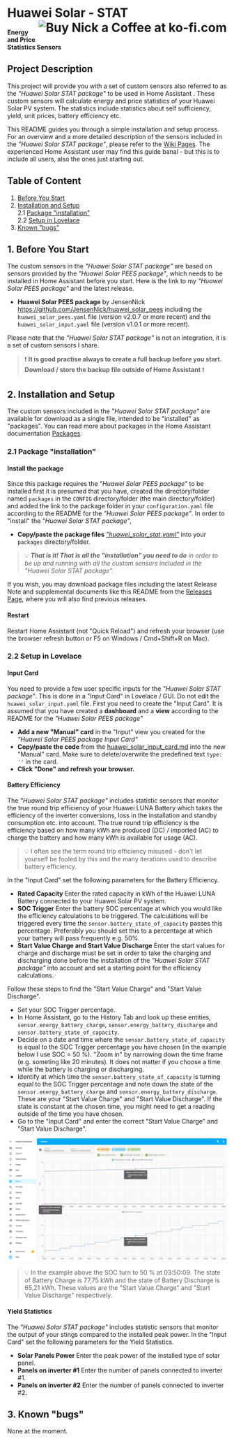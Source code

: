 # Huawei Solar - STAT <a href='https://ko-fi.com/U7U1R0IQA' target='_blank'><img height='36' align='right' style='border:0px;height:36px;' src='https://storage.ko-fi.com/cdn/kofi2.png?v=3' border='0' alt='Buy Nick a Coffee at ko-fi.com' /></a>

**Energy and Price Statistics Sensors**<br>

## Project Description

This project will provide you with a set of custom sensors also referred to as the *"Huawei Solar STAT package"* to be used in Home Assistant . These custom sensors will calculate energy and price statistics of your Huawei Solar PV system. The statistics include statistics about self sufficiency, yield, unit prices, battery efficiency etc.

This README guides you through a simple installation and setup process. For an overview and a more detailed description of the sensors included in the *"Huawei Solar STAT package"*, please refer to the [Wiki Pages](https://github.com/JensenNick/huawei_solar_stat/wiki). The experienced Home Assistant user may find this guide banal - but this is to include all users, also the ones just starting out.

## Table of Content

1. [Before You Start](#1-before-you-start)
2. [Installation and Setup](#2-installation-and-setup)<br>
    2.1 [Package "installation"](#21-package-installation)<br>
    2.2 [Setup in Lovelace](#22-setup-in-lovelace)
3. [Known "bugs"](#3-known-bugs)

## 1. Before You Start
The custom sensors in the *"Huawei Solar STAT package"* are based on sensors provided by the *"Huawei Solar PEES package"*, which needs to be installed in Home Assistant before you start. Here is the link to my *"Huawei Solar PEES package"* and the latest release.

* **Huawei Solar PEES package** by JensenNick <https://github.com/JensenNick/huawei_solar_pees> including the `huawei_solar_pees.yaml` file (version v2.0.7 or more recent) and the `huawei_solar_input.yaml` file (version v1.0.1 or more recent).

Please note that the *"Huawei Solar STAT package"* is not an integration, it is a set of custom sensors I share.

> :exclamation: **It is good practise always to create a full backup before you start. Download / store the backup file outside of Home Assistant** :exclamation:

## 2. Installation and Setup
The custom sensors included in the *"Huawei Solar STAT package"* are available for download as a single file, intended to be "installed" as "packages". You can read more about packages in the Home Assistant documentation [Packages](<https://www.home-assistant.io/docs/configuration/packages/>).

### 2.1 Package "installation"

#### Install the package
Since this package requires the *"Huawei Solar PEES package"* to be installed first it is presumed that you have, created the directory/folder named `packages` in the `CONFIG` directory/folder (the main directory/folder) and added the link to the package folder in your `configuration.yaml` file according to the README for the *"Huawei Solar PEES package"*. In order to "install" the *"Huawei Solar STAT package"*,

* **Copy/paste the package files** [*"huawei_solar_stat.yaml"*](packages/huawei_solar_stat.yaml) into your `packages` directory/folder.

> :bulb: ***That is it! That is all the "installation" you need to do** in order to be up and running with all the custom sensors included in the "Huawei Solar STAT package".*

If you wish, you may download package files including the latest Release Note and supplemental documents like this README from the [Releases Page](https://github.com/JensenNick/huawei_solar_stat/releases), where you will also find previous releases.

#### Restart
Restart Home Assistant (not "Quick Reload") and refresh your browser (use the browser refresh button or F5 on Windows / Cmd+Shift+R on Mac).

### 2.2 Setup in Lovelace

#### Input Card
You need to provide a few user specific inputs for the *"Huawei Solar STAT package"*. This is done in a "Input Card" in Lovelace / GUI. Do not edit the `huawei_solar_input.yaml` file. First you need to create the "Input Card". It is assumed that you have created a **dashboard** and a **view** according to the README for the *"Huawei Solar PEES package"*

* **Add a new "Manual" card** in the "Input" view you created for the *"Huawei Solar PEES package Input Card"*
* **Copy/paste the code** from the [huawei_solar_input_card.md](https://github.com/JensenNick/huawei_solar_pees/blob/main/packages/huawei_solar_input_card.md) into the new "Manual" card. Make sure to delete/overwrite the predefined text `type: ''` in the card.
* **Click "Done" and refresh your browser.**

#### Battery Efficiency
The *"Huawei Solar STAT package"* includes statistic sensors that monitor the true round trip efficiency of your Huawei LUNA Battery which takes the efficiency of the inverter conversions, loss in the installation and standby consumption etc. into account. The true round trip efficiency is the efficiency based on how many kWh are produced (DC) / imported (AC) to charge the battery and how many kWh is available for usage (AC). 

> :bulb: I often see the term round trip efficiency misused - don't let yourself be fooled by this and the many iterations used to describe battery efficiency.

In the "Input Card" set the following parameters for the Battery Efficiency.

* **Rated Capacity** Enter the rated capacity in kWh of the Huawei LUNA Battery connected to your Huawei Solar PV system.
* **SOC Trigger** Enter the battery SOC percentage at which you would like the efficiency calculations to be triggered. The calculations will be triggered every time the `sensor.battery_state_of_capacity` passes this percentage. Preferably you should set this to a percentage at which your battery will pass frequently e.g. 50%.
* **Start Value Charge and Start Value Discharge** Enter the start values for charge and discharge must be set in order to take the charging and discharging done before the installation of the *"Huawei Solar STAT package"* into account and set a starting point for the efficiency calculations. 

Follow these steps to find the "Start Value Charge" and "Start Value Discharge".

* Set your SOC Trigger percentage.
* In Home Assistant, go to the History Tab and look up these entities, `sensor.energy_battery_charge`, `sensor.energy_battery_discharge` and `sensor.battery_state_of_capacity`.
* Decide on a date and time where the `sensor.battery_state_of_capacity` is equal to the SOC Trigger percentage you have chosen (in the example below I use SOC = 50 %). "Zoom in" by narrowing down the time frame (e.g. someting like 20 minutes). It does not matter if you choose a time while the battery is charging or discharging.
* Identify at which time the `sensor.battery_state_of_capacity` is turning equal to the SOC Trigger percentage and note down the state of the `sensor.energy_battery_charge` and `sensor.energy_battery_discharge`. These are your "Start Value Charge" and "Start Value Discharge". If the state is constant at the chosen time, you might need to get a reading outside of the time you have chosen.
* Go to the "Input Card" and enter the correct "Start Value Charge" and "Start Value Discharge".

![Battery Efficiency](/pictures/battery_efficiency.jpg)

> :bulb: In the example above the SOC turn to 50 % at 03:50:09. The state of Battery Charge is 77,75 kWh and the state of Battery Discharge is 65,21 kWh. These values are the "Start Value Charge" and "Start Value Discharge" respectively.

#### Yield Statistics
The *"Huawei Solar STAT package"* includes statistic sensors that monitor the output of your stings compared to the installed peak power. In the "Input Card" set the following parameters for the Yield Statistics.

* **Solar Panels Power** Enter the peak power of the installed type of solar panel.
* **Panels on inverter #1** Enter the number of panels connected to inverter #1.
* **Panels on inverter #2** Enter the number of panels connected to inverter #2.

## 3. Known "bugs"
None at the moment.
